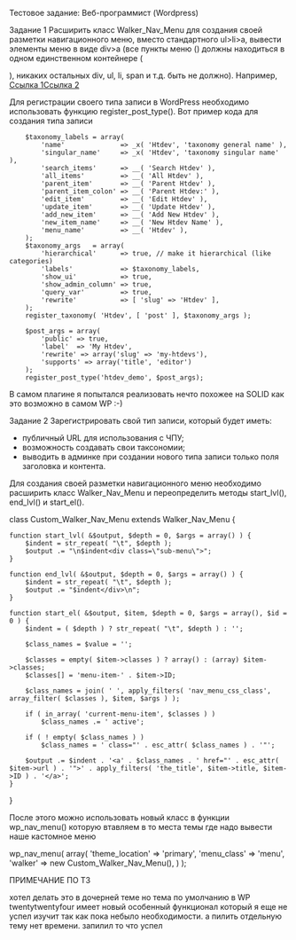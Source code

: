 Тестовое задание: Веб-программист (Wordpress)

Задание 1
Расширить класс Walker_Nav_Menu для создания своей разметки навигационного меню,
вместо стандартного ul>li>a, вывести элементы меню в виде div>a (все пункты меню (<a>)
должны находиться в одном единственном контейнере (<div>), никаких остальных div, ul,
li, span и т.д. быть не должно).
Например, <div class="menu"><a href="#">Ссылка 1</a><a href="#">Ссылка 2</a></div>


Для регистрации своего типа записи в WordPress необходимо использовать функцию register_post_type(). Вот пример кода для создания типа записи

        $taxonomy_labels = array(
            'name'              => _x( 'Htdev', 'taxonomy general name' ),
            'singular_name'     => _x( 'Htdev', 'taxonomy singular name' ),
            'search_items'      => __( 'Search Htdev' ),
            'all_items'         => __( 'All Htdev' ),
            'parent_item'       => __( 'Parent Htdev' ),
            'parent_item_colon' => __( 'Parent Htdev:' ),
            'edit_item'         => __( 'Edit Htdev' ),
            'update_item'       => __( 'Update Htdev' ),
            'add_new_item'      => __( 'Add New Htdev' ),
            'new_item_name'     => __( 'New Htdev Name' ),
            'menu_name'         => __( 'Htdev' ),
        );
        $taxonomy_args   = array(
            'hierarchical'      => true, // make it hierarchical (like categories)
            'labels'            => $taxonomy_labels,
            'show_ui'           => true,
            'show_admin_column' => true,
            'query_var'         => true,
            'rewrite'           => [ 'slug' => 'Htdev' ],
        );
        register_taxonomy( 'Htdev', [ 'post' ], $taxonomy_args );

        $post_args = array(
            'public' => true,
            'label'  => 'My Htdev',
            'rewrite' => array('slug' => 'my-htdevs'),
            'supports' => array('title', 'editor')
        );
        register_post_type('htdev_demo', $post_args);

В самом плагине я попытался реализовать нечто похожее на SOLID как это возможно в самом WP :-)



Задание 2
Зарегистрировать свой тип записи, который будет иметь:
- публичный URL для использования с ЧПУ;
- возможность создавать свои таксономии;
- выводить в админке при создании нового типа записи только поля заголовка и
контента.


Для создания своей разметки навигационного меню необходимо расширить класс Walker_Nav_Menu и переопределить методы start_lvl(), end_lvl() и start_el().

class Custom_Walker_Nav_Menu extends Walker_Nav_Menu {

    function start_lvl( &$output, $depth = 0, $args = array() ) {
        $indent = str_repeat( "\t", $depth );
        $output .= "\n$indent<div class=\"sub-menu\">";
    }

    function end_lvl( &$output, $depth = 0, $args = array() ) {
        $indent = str_repeat( "\t", $depth );
        $output .= "$indent</div>\n";
    }

    function start_el( &$output, $item, $depth = 0, $args = array(), $id = 0 ) {
        $indent = ( $depth ) ? str_repeat( "\t", $depth ) : '';

        $class_names = $value = '';

        $classes = empty( $item->classes ) ? array() : (array) $item->classes;
        $classes[] = 'menu-item-' . $item->ID;

        $class_names = join( ' ', apply_filters( 'nav_menu_css_class', array_filter( $classes ), $item, $args ) );

        if ( in_array( 'current-menu-item', $classes ) )
            $class_names .= ' active';

        if ( ! empty( $class_names ) )
            $class_names = ' class="' . esc_attr( $class_names ) . '"';

        $output .= $indent . '<a' . $class_names . ' href="' . esc_attr( $item->url ) . '">' . apply_filters( 'the_title', $item->title, $item->ID ) . '</a>';
    }

}

После этого можно использовать новый класс в функции wp_nav_menu() которую втавляем в то места темы где надо вывести наше кастомное меню

wp_nav_menu( array(
    'theme_location' => 'primary',
    'menu_class' => 'menu',
    'walker' => new Custom_Walker_Nav_Menu(),
) );

ПРИМЕЧАНИЕ ПО ТЗ

хотел делать это в дочерней теме но тема по умолчанию в WP twentytwentyfour имеет новый особенный функционал который я еще не успел изучит так как пока небыло необходимости. а пилить отдельную тему нет времени. 
запилил то что успел
